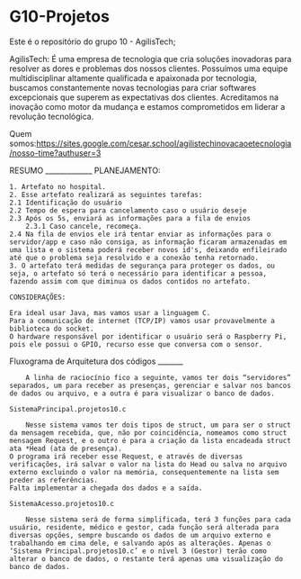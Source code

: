 # G10-Projetos
Este é o repositório do grupo 10 - AgilisTech;

AgilisTech: É uma empresa de tecnologia que cria soluções inovadoras para resolver as dores e problemas dos nossos clientes. Possuímos uma equipe multidisciplinar altamente qualificada e apaixonada por tecnologia, buscamos constantemente novas tecnologias para criar softwares excepcionais que superem as expectativas dos clientes. Acreditamos na inovação como motor da mudança e estamos comprometidos em liderar a revolução tecnológica.

Quem somos:https://sites.google.com/cesar.school/agilistechinovacaoetecnologia/nosso-time?authuser=3


RESUMO _____________
    PLANEJAMENTO:

    1. Artefato no hospital. 
    2. Esse artefato realizará as seguintes tarefas: 
    2.1 Identificação do usuário 
    2.2 Tempo de espera para cancelamento caso o usuário deseje
    2.3 Após os 5s, enviará as informações para a fila de envios
        2.3.1 Caso cancele, recomeça.
    2.4 Na fila de envios ele irá tentar enviar as informações para o servidor/app e caso não consiga, as informação ficaram armazenadas em uma lista e o sistema poderá receber novos id's, deixando enfileirado até que o problema seja resolvido e a conexão tenha retornado. 
    3. O artefato terá medidas de segurança para proteger os dados, ou seja, o artefato só terá o necessário para identificar a pessoa, fazendo assim com que diminua os dados contidos no artefato.

    CONSIDERAÇÕES:

    Era ideal usar Java, mas vamos usar a linguagem C.
    Para a comunicação de internet (TCP/IP) vamos usar provavelmente a biblioteca do socket.
    O hardware responsável por identificar o usuário será o Raspberry Pi, pois ele possui o GPIO, recurso esse que conversa com o sensor.

Fluxograma de Arquitetura dos códigos _______

        A linha de raciocínio fico a seguinte, vamos ter dois “servidores” separados, um para receber as presenças, gerenciar e salvar nos bancos de dados ou arquivo, e a outra é para visualizar o banco de dados.

    SistemaPrincipal.projetos10.c

        Nesse sistema vamos ter dois tipos de struct, um para ser o struct da mensagem recebida, que, não por coincidência, nomeamos como struct mensagem Request, e o outro é para a criação da lista encadeada struct ata *Head (ata de presença).
    O programa irá receber esse Request, e através de diversas verificações, irá salvar o valor na lista do Head ou salva no arquivo externo excluindo o valor na memória, consequentemente na lista sem preder as referências.
    Falta implementar a chegada dos dados e a saída.

    SistemaAcesso.projetos10.c

        Nesse sistema será de forma simplificada, terá 3 funções para cada usuário, residente, médico e gestor, cada função será alterada para diversas opções, sempre buscando os dados de um arquivo externo e trabalhando em cima dele, e salvando após as alterações. Apenas o ‘Sistema Principal.projetos10.c’ e o nível 3 (Gestor) terão como alterar o banco de dados, o restante terá apenas uma visualização do banco de dados.